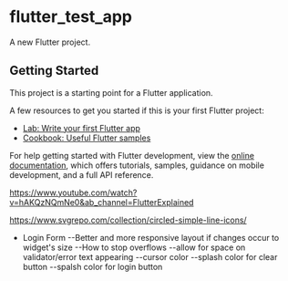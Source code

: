 # flutter_test_app

A new Flutter project.

## Getting Started

This project is a starting point for a Flutter application.

A few resources to get you started if this is your first Flutter project:

- [Lab: Write your first Flutter app](https://docs.flutter.dev/get-started/codelab)
- [Cookbook: Useful Flutter samples](https://docs.flutter.dev/cookbook)

For help getting started with Flutter development, view the
[online documentation](https://docs.flutter.dev/), which offers tutorials,
samples, guidance on mobile development, and a full API reference.


https://www.youtube.com/watch?v=hAKQzNQmNe0&ab_channel=FlutterExplained

https://www.svgrepo.com/collection/circled-simple-line-icons/



- Login Form
--Better and more responsive layout if changes occur to widget's size
--How to stop overflows
--allow for space on validator/error text appearing 
--cursor color
--splash color for clear button 
--spalsh color for login button
